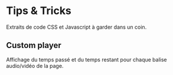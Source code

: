 # Tips & Tricks
Extraits de code CSS et Javascript à garder dans un coin.


## Custom player
Affichage du temps passé et du temps restant pour chaque balise audio/vidéo de la page.
